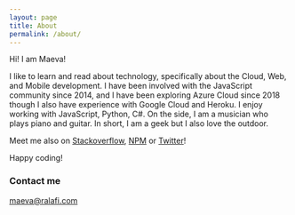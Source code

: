 ```yaml
---
layout: page
title: About
permalink: /about/
---
```


Hi! I am Maeva!

I like to learn and read about technology, specifically about the Cloud, Web, and Mobile development. I have been involved with the JavaScript community since 2014, and I have been exploring Azure Cloud since 2018 though I also have experience with Google Cloud and Heroku. I enjoy working with JavaScript, Python, C#. On the side, I am a musician who plays piano and guitar. In short, I am a geek but I also love the outdoor.

Meet me also on [Stackoverflow](https://stackexchange.com/users/9569098/maevadevs), [NPM](https://www.npmjs.com/~maevadevs) or [Twitter](https://twitter.com/maevaralafi)!

Happy coding!

### Contact me

[maeva@ralafi.com](mailto:maeva@ralafi.com)

